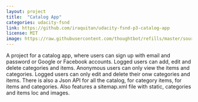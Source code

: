 ```yaml
---
layout: project
title:  "Catalog App"
categories: udacity-fsnd
link: https://github.com/iraquitan/udacity-fsnd-p3-catalog-app
license: MIT
image: https://raw.githubusercontent.com/thoughtbot/refills/master/source/images/placeholder_logo_2_dark.png
---
```

A project for a catalog app, where users can sign up with email and password or Google or Facebook accounts. Logged users can add, edit and delete categories and items. Anonymous users can only view the items and categories. Logged users can only edit and delete their onw categories and items. There is also a Json API for all the catalog, for category items, for items and categories. Also features a sitemap.xml file with static, categories and items loc and images.
